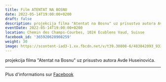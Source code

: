```yaml
---
title: Film ATENTAT NA BOSNU
date: 2022-05-14T19:00:00+0200
draft: false
description: projekcija filma "Atentat na Bosnu" uz prisustvo autora Avde Huseinovića.
eventDate: 2022-05-14T19:00:00+0200
location: Chemin des Champs-Courbes, 1024 Ecublens Vaud, Suisse
facebook_id: '365920628908259'
weight: 30
image: https://scontent-iad3-1.xx.fbcdn.net/v/t39.30808-6/483842093_9330013443761058_8599832410174975788_n.jpg?_nc_cat=104&ccb=1-7&_nc_sid=9e60e4&_nc_ohc=1QPazP1H4QUQ7kNvwG8x1Sn&_nc_oc=AdnNPjysE2w0QiStbg-62QD15UflDed18kgvhVo3X8rn8WSPMLaW4AQes06QYxAKOIc&_nc_zt=23&_nc_ht=scontent-iad3-1.xx&edm=ABTKTjYEAAAA&_nc_gid=Dco5vyglLqwic9bfO46Erw&oh=00_AfLnagOKysUEZlv_giJJPdsVowIh9EBtPjO3PVQDItZr6A&oe=684037D3
---
```


projekcija filma "Atentat na Bosnu" uz prisustvo autora Avde Huseinovića.

---

Plus d'informations sur [Facebook](https://facebook.com/events/365920628908259)